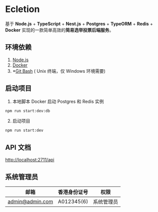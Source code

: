 # Ecletion
基于 **Node.js** + **TypeScript** + **Nest.js** + **Postgres** + **TypeORM** + **Redis** + **Docker** 实现的一款简单高效的**简易选举投票后端服务**。

## 环境依赖
1. [Node.js](https://nodejs.org/)
2. [Docker](https://www.docker.com/)
3. *[Git Bash](https://git-scm.com/) ( Unix 终端，仅 Windows 环境需要)

## 启动项目
1. 本地脚本 Docker 启动 Postgres 和 Redis 实例
``` bash
npm run start:dev:db
```

2. 启动项目
``` bash
npm run start:dev
```

## API 文档
[http://localhost:2711/api](http://localhost:2711/api)

## 系统管理员
|邮箱|香港身份证号|权限|
|----|-----|-----|
|admin@admin.com|A012345(6)|系统管理员|